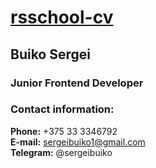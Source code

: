 # [rsschool-cv](https://sergeibuiko.github.io/rsschool-cv/cv)

## Buiko Sergei 

### Junior Frontend Developer 

### Contact information:

**Phone:** +375 33 3346792<br/>
**E-mail:** sergeibuiko1@gmail.com<br/>
**Telegram:** @sergeibuiko
